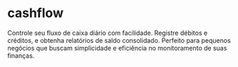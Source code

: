 # cashflow
Controle seu fluxo de caixa diário com facilidade. Registre débitos e créditos, e obtenha relatórios de saldo consolidado. Perfeito para pequenos negócios que buscam simplicidade e eficiência no monitoramento de suas finanças.
